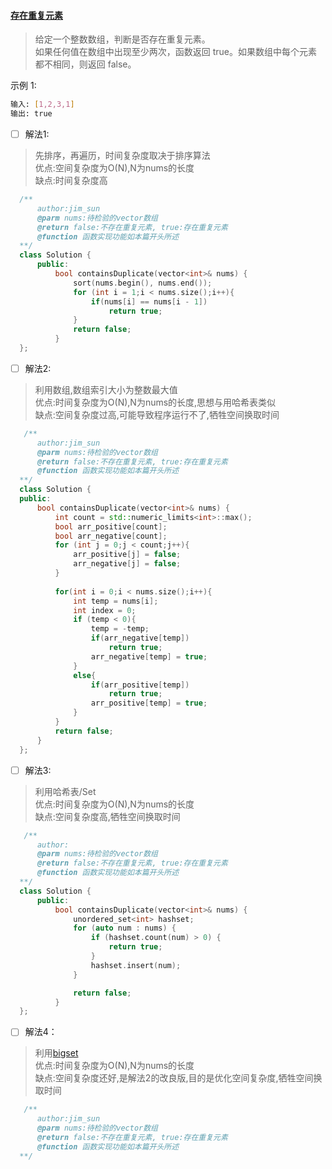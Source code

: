 #### [存在重复元素](https://leetcode-cn.com/explore/learn/card/hash-table/204/practical-application-hash-set/805/)

> 给定一个整数数组，判断是否存在重复元素。<br>
> 如果任何值在数组中出现至少两次，函数返回 true。如果数组中每个元素都不相同，则返回 false。<br>

  示例 1:
  ```bash
  输入: [1,2,3,1]
  输出: true
  ```

  - [ ] 解法1:
  > 先排序，再遍历，时间复杂度取决于排序算法<br>
  > 优点:空间复杂度为O(N),N为nums的长度<br>
  > 缺点:时间复杂度高<br>
  ```C++
    /**
        author:jim_sun
        @parm nums:待检验的vector数组
        @return false:不存在重复元素, true:存在重复元素
        @function 函数实现功能如本篇开头所述
    **/
    class Solution {
        public:
            bool containsDuplicate(vector<int>& nums) {
                sort(nums.begin(), nums.end());
                for (int i = 1;i < nums.size();i++){
                    if(nums[i] == nums[i - 1])
                        return true;
                }
                return false;
            }
    };
  ```

  - [ ] 解法2:
  > 利用数组,数组索引大小为整数最大值<br>
  > 优点:时间复杂度为O(N),N为nums的长度,思想与用哈希表类似<br>
  > 缺点:空间复杂度过高,可能导致程序运行不了,牺牲空间换取时间<br>
  ```C++
     /**
        author:jim_sun
        @parm nums:待检验的vector数组
        @return false:不存在重复元素, true:存在重复元素
        @function 函数实现功能如本篇开头所述
    **/
    class Solution {
    public:
        bool containsDuplicate(vector<int>& nums) {
            int count = std::numeric_limits<int>::max(); 
            bool arr_positive[count];
            bool arr_negative[count];
            for (int j = 0;j < count;j++){
                arr_positive[j] = false;
                arr_negative[j] = false;
            }
            
            for(int i = 0;i < nums.size();i++){
                int temp = nums[i];
                int index = 0;
                if (temp < 0){
                    temp = -temp;
                    if(arr_negative[temp])
                        return true;
                    arr_negative[temp] = true;
                }
                else{
                    if(arr_positive[temp])
                        return true;
                    arr_positive[temp] = true;
                }
            }
            return false;
        }
    };
  ```

  - [ ] 解法3:
  > 利用哈希表/Set<br>
  > 优点:时间复杂度为O(N),N为nums的长度<br>
  > 缺点:空间复杂度高,牺牲空间换取时间<br>
  ```C++
     /**
        author: 
        @parm nums:待检验的vector数组
        @return false:不存在重复元素, true:存在重复元素
        @function 函数实现功能如本篇开头所述
    **/
    class Solution {
        public:
            bool containsDuplicate(vector<int>& nums) {
                unordered_set<int> hashset;
                for (auto num : nums) {
                    if (hashset.count(num) > 0) {
                        return true;
                    }
                    hashset.insert(num);
                }

                return false;      
            }
    };
  ```

  - [ ] 解法4：
  > 利用[bigset](https://github.com/xuanchengsunjin/Jim_note/blob/sandbox/note/algorithm/algorithm_other/big_set.md)<br>
  > 优点:时间复杂度为O(N),N为nums的长度<br>
  > 缺点:空间复杂度还好,是解法2的改良版,目的是优化空间复杂度,牺牲空间换取时间<br>
  ```C++
     /**
        author:jim_sun
        @parm nums:待检验的vector数组
        @return false:不存在重复元素, true:存在重复元素
        @function 函数实现功能如本篇开头所述
    **/
  ```
